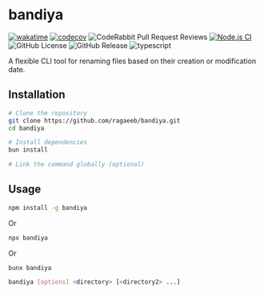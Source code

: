 # bandiya

[![wakatime](https://wakatime.com/badge/user/a0b906ce-b8e7-4463-8bce-383238df6d4b/project/a5ab6f48-d46c-4401-b8b9-4d7bf08d32b6.svg)](https://wakatime.com/badge/user/a0b906ce-b8e7-4463-8bce-383238df6d4b/project/a5ab6f48-d46c-4401-b8b9-4d7bf08d32b6)
[![codecov](https://codecov.io/gh/ragaeeb/bandiya/graph/badge.svg?token=EENNAX5OJR)](https://codecov.io/gh/ragaeeb/bandiya)
![CodeRabbit Pull Request Reviews](https://img.shields.io/coderabbit/prs/github/ragaeeb/bandiya?utm_source=oss&utm_medium=github&utm_campaign=ragaeeb%2Fbandiya&labelColor=171717&color=FF570A&link=https%3A%2F%2Fcoderabbit.ai&label=CodeRabbit+Reviews)
[![Node.js CI](https://github.com/ragaeeb/bandiya/actions/workflows/build.yml/badge.svg)](https://github.com/ragaeeb/bandiya/actions/workflows/build.yml)
![GitHub License](https://img.shields.io/github/license/ragaeeb/bandiya)
![GitHub Release](https://img.shields.io/github/v/release/ragaeeb/bandiya)
![typescript](https://badgen.net/badge/icon/typescript?icon=typescript&label&color=blue)

A flexible CLI tool for renaming files based on their creation or modification date.

## Installation

```bash
# Clone the repository
git clone https://github.com/ragaeeb/bandiya.git
cd bandiya

# Install dependencies
bun install

# Link the command globally (optional)
```

## Usage

```bash
npm install -g bandiya
```

Or

```bash
npx bandiya
```

Or

```bash
bunx bandiya
```

```bash
bandiya [options] <directory> [<directory2> ...]
```
